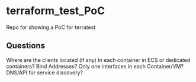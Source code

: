 # terraform_test_PoC
Repo for showing a PoC for terratest

## Questions
Where are the clients located (if any) In each container in ECS or dedicated containers?
Bind Addresses?
Only one interfaces in each Container/VM?
DNS/API for service discovery?
